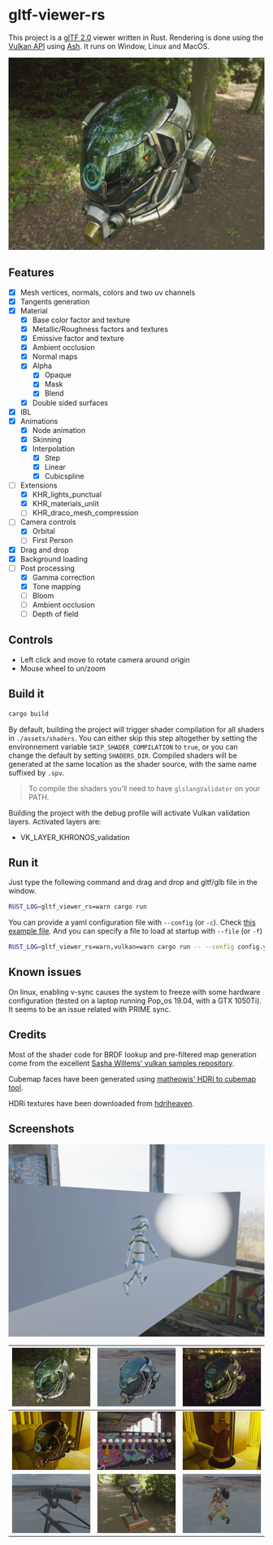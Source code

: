 # gltf-viewer-rs

This project is a [glTF 2.0][0] viewer written in Rust. Rendering is done using the [Vulkan API][1]
using [Ash][2]. It runs on Window, Linux and MacOS.

![Screenshot](images/helmet_woods.png "Screenshot")

## Features

- [x] Mesh vertices, normals, colors and two uv channels
- [x] Tangents generation
- [x] Material
  - [x] Base color factor and texture
  - [x] Metallic/Roughness factors and textures
  - [x] Emissive factor and texture
  - [x] Ambient occlusion
  - [x] Normal maps
  - [x] Alpha
    - [x] Opaque
    - [x] Mask
    - [x] Blend
  - [x] Double sided surfaces
- [x] IBL
- [x] Animations
  - [x] Node animation
  - [x] Skinning
  - [x] Interpolation
    - [x] Step
    - [x] Linear
    - [x] Cubicspline
- [ ] Extensions
  - [x] KHR_lights_punctual
  - [x] KHR_materials_unlit
  - [ ] KHR_draco_mesh_compression
- [ ] Camera controls
  - [x] Orbital
  - [ ] First Person
- [x] Drag and drop
- [x] Background loading
- [ ] Post processing
  - [x] Gamma correction
  - [x] Tone mapping
  - [ ] Bloom
  - [ ] Ambient occlusion
  - [ ] Depth of field

## Controls

- Left click and move to rotate camera around origin
- Mouse wheel to un/zoom

## Build it

```sh
cargo build
```

By default, building the project will trigger shader compilation for all shaders in `./assets/shaders`.
You can either skip this step altogether by setting the environnement variable `SKIP_SHADER_COMPILATION`
to `true`, or you can change the default by setting `SHADERS_DIR`. Compiled shaders will be generated at
the same location as the shader source, with the same name suffixed by `.spv`.

> To compile the shaders you'll need to have `glslangValidator` on your PATH.

Building the project with the debug profile will activate Vulkan validation layers. Activated layers are:

- VK_LAYER_KHRONOS_validation

## Run it

Just type the following command and drag and drop and gltf/glb file in the window.

```sh
RUST_LOG=gltf_viewer_rs=warn cargo run
```

You can provide a yaml configuration file with `--config` (or `-c`). Check [this example file](./config.yml). And you can specify a file to load at startup
with `--file` (or `-f`)

```sh
RUST_LOG=gltf_viewer_rs=warn,vulkan=warn cargo run -- --config config.yml --file C:\\dev\\assets\\glTF-Sample-Models\\2.0\\Triangle\\glTF\\Triangle.gltf
```

## Known issues

On linux, enabling v-sync causes the system to freeze with some hardware configuration (tested on a laptop running Pop_os 19.04, with a GTX 1050Ti). It seems to be an issue related with PRIME sync.

## Credits

Most of the shader code for BRDF lookup and pre-filtered map generation come from the excellent [Sasha Willems' vulkan samples repository][3].

Cubemap faces have been generated using [matheowis' HDRi to cubemap tool][4].

HDRi textures have been downloaded from [hdriheaven][5].

[0]: https://github.com/KhronosGroup/glTF
[1]: https://www.khronos.org/vulkan/
[2]: https://github.com/MaikKlein/ash
[3]: https://github.com/SaschaWillems/Vulkan
[4]: https://github.com/matheowis/HDRI-to-CubeMap
[5]: https://hdrihaven.com/

## Screenshots

![Cesium](images/cesium.gif "Cesium")

|![Woods](images/helmet_woods.png "Woods")|![Sand](images/helmet_sand.png "Sand")|![Night](images/helmet_night.png "Night")|
|---|---|---|
|![Indoor](images/helmet_indoor.png "Indoor")|![Env](images/env.png "Env")|![Corset](images/corset.png "Corset")|
|![MG08](images/mg08.png "MG08")|![Flight](images/flight_helmet.png "Flight Helmet")|![Junkrat](images/junkrat.png "Junkrat")|
